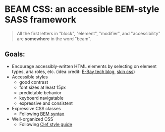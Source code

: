 # BEAM CSS: an accessible BEM-style SASS framework

> All the first letters in "block", "element", "modifier", and "accessibility" are **somewhere** in the word "beam".


## Goals:

* Encourage accessibly-written HTML elements by selecting on element types, aria roles, etc. (idea credit: [E-Bay tech blog](http://www.ebaytechblog.com/2015/11/04/how-our-css-framework-helps-enforce-accessibility/), [skin css](https://github.com/eBay/skin/))
* Accessible styles
  * good contrast
  * font sizes at least 15px
  * predictable behavior
  * keyboard navigatable
  * expressive and consistent
* Expressive CSS classes 
  * Following [BEM syntax](http://csswizardry.com/2013/01/mindbemding-getting-your-head-round-bem-syntax/)
* Well-organized CSS
  * Following [Clef style guide](https://github.com/clef/frontend-styleguide)
